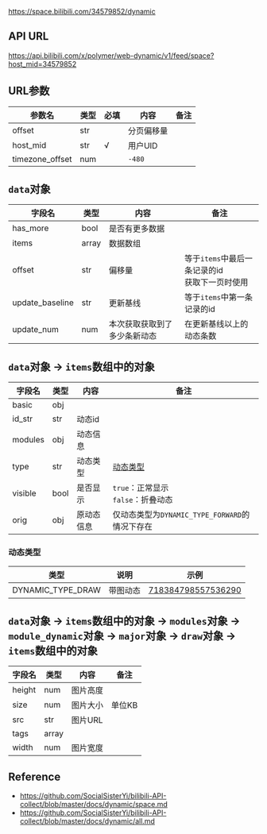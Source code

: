 <https://space.bilibili.com/34579852/dynamic>

## API URL

https://api.bilibili.com/x/polymer/web-dynamic/v1/feed/space?host_mid=34579852

## URL参数

| 参数名          | 类型 | 必填 | 内容       | 备注 |
| --------------- | ---- | ---- | ---------- | ---- |
| offset          | str  |      | 分页偏移量 |      |
| host_mid        | str  | √    | 用户UID    |      |
| timezone_offset | num  |      | `-480`     |      |


## `data`对象

| 字段名          | 类型  | 内容                         | 备注                                               |
| --------------- | ----- | ---------------------------- | -------------------------------------------------- |
| has_more        | bool  | 是否有更多数据               |                                                    |
| items           | array | 数据数组                     |                                                    |
| offset          | str   | 偏移量                       | 等于`items`中最后一条记录的id<br/>获取下一页时使用 |
| update_baseline | str   | 更新基线                     | 等于`items`中第一条记录的id                        |
| update_num      | num   | 本次获取获取到了多少条新动态 | 在更新基线以上的动态条数                           |

## `data`对象 -> `items`数组中的对象

| 字段名  | 类型 | 内容       | 备注                                           |
| ------- | ---- | ---------- | ---------------------------------------------- |
| basic   | obj  |            |                                                |
| id_str  | str  | 动态id     |                                                |
| modules | obj  | 动态信息   |                                                |
| type    | str  | 动态类型   | [动态类型](./dynamic_enum.md#动态类型)         |
| visible | bool | 是否显示   | `true`：正常显示<br/>`false`：折叠动态         |
| orig    | obj  | 原动态信息 | 仅动态类型为`DYNAMIC_TYPE_FORWARD`的情况下存在 | # 动态类型 |

### 动态类型

| 类型              | 说明     | 示例                                                            |
| ----------------- | -------- | --------------------------------------------------------------- |
| DYNAMIC_TYPE_DRAW | 带图动态 | [718384798557536290](https://t.bilibili.com/718384798557536290) |


## `data`对象 -> `items`数组中的对象 -> `modules`对象 -> `module_dynamic`对象 -> `major`对象 -> `draw`对象 -> `items`数组中的对象

| 字段名 | 类型  | 内容     | 备注   |
| ------ | ----- | -------- | ------ |
| height | num   | 图片高度 |        |
| size   | num   | 图片大小 | 单位KB |
| src    | str   | 图片URL  |        |
| tags   | array |          |        |
| width  | num   | 图片宽度 |        |

## Reference

- <https://github.com/SocialSisterYi/bilibili-API-collect/blob/master/docs/dynamic/space.md>
- <https://github.com/SocialSisterYi/bilibili-API-collect/blob/master/docs/dynamic/all.md>
